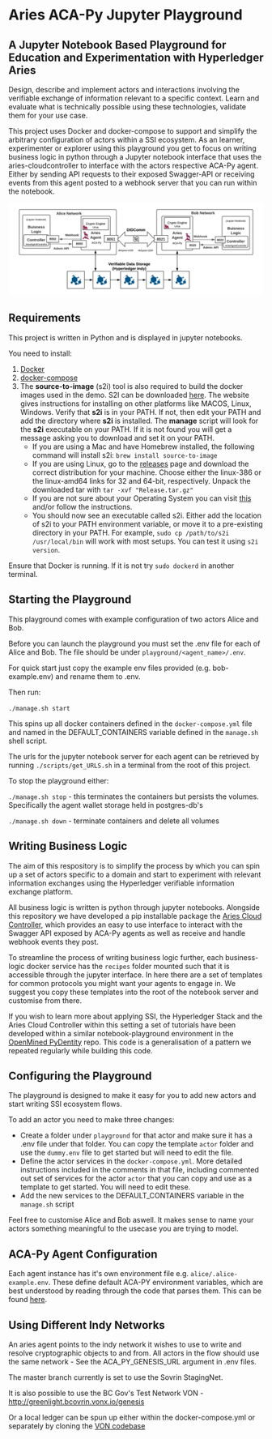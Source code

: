 # Aries ACA-Py Jupyter Playground

## A Jupyter Notebook Based Playground for Education and Experimentation with Hyperledger Aries

Design, describe and implement actors and interactions involving the verifiable exchange of information relevant to a specific context. Learn and evaluate what is technically possible using these technologies, validate them for your use case.

This project uses Docker and docker-compose to support and simplify the arbitrary configuration of actors within a SSI ecosystem. As an learner, experimenter or explorer using this playground you get to focus on writing business logic in python through a Jupyter notebook interface that uses the aries-cloudcontroller to interface with the actors respective ACA-Py agent. Either by sending API requests to their exposed Swagger-API or receiving events from this agent posted to a webhook server that you can run within the notebook.


![Playground Architecture](./system-architecture.png)

## Requirements

This project is written in Python and is displayed in jupyter notebooks.

You need to install:
1. [Docker](https://docs.docker.com/get-docker/)
2. [docker-compose](https://docs.docker.com/compose/install/)
3. The **source-to-image** (s2i) tool is also required to build the docker images used in the demo. S2I can be downloaded [here](https://github.com/openshift/source-to-image). The website gives instructions for installing on other platforms like MACOS, Linux, Windows.
Verify that **s2i** is in your PATH.  If not, then edit your PATH and add the directory where **s2i** is installed.  The **manage** script will look for the **s2i** executable on your PATH.  If it is not found you will get a message asking you to download and set it on your PATH.
    - If you are using a Mac and have Homebrew installed, the following command will install s2i: `brew install source-to-image`
    - If you are using Linux, go to the [releases](https://github.com/openshift/source-to-image/releases/latest) page and download the correct distribution for your machine. Choose either the linux-386 or the linux-amd64 links for 32 and 64-bit, respectively. Unpack the downloaded tar with `tar -xvf "Release.tar.gz"`
    - If you are not sure about your Operating System you can visit [this](https://whatsmyos.com/) and/or follow the instructions.
    - You should now see an executable called s2i. Either add the location of s2i to your PATH environment variable, or move it to a pre-existing directory in your PATH. For example, `sudo cp /path/to/s2i /usr/local/bin` will work with most setups. You can test it using `s2i version`.

Ensure that Docker is running. If it is not try `sudo dockerd` in another terminal.

## Starting the Playground

This playground comes with example configuration of two actors Alice and Bob.

Before you can launch the playground you must set the .env file for each of Alice and Bob. The file should be under `playground/<agent_name>/.env`. 

For quick start just copy the example env files provided (e.g. bob-example.env) and rename them to .env.

Then run:

`./manage.sh start`

This spins up all docker containers defined in the `docker-compose.yml` file and named in the DEFAULT_CONTAINERS variable defined in the `manage.sh` shell script.

The urls for the jupyter notebook server for each agent can be retrieved by running `./scripts/get_URLS.sh` in a terminal from the root of this project.

To stop the playground either:

`./manage.sh stop` - this terminates the containers but persists the volumes. Specifically the agent wallet storage held in postgres-db's

`./manage.sh down` - terminate containers and delete all volumes

## Writing Business Logic

The aim of this respository is to simplify the process by which you can spin up a set of actors specific to a domain and start to experiment with relevant information exchanges using the Hyperledger verifiable information exchange platform.

All business logic is written is python through jupyter notebooks. Alongside this repository we have developed a pip installable package the [Aries Cloud Controller](https://github.com/didx-xyz/aries-cloudcontroller-python), which provides an easy to use interface to interact with the Swagger API exposed by ACA-Py agents as well as receive and handle webhook events they post.

To streamline the process of writing business logic further, each business-logic docker service has the `recipes` folder mounted such that it is accessible through the jupyter interface. In here there are a set of templates for common protocols you might want your agents to engage in. We suggest you copy these templates into the root of the notebook server and customise from there.

If you wish to learn more about applying SSI, the Hyperledger Stack and the Aries Cloud Controller within this setting a set of tutorials have been developed within a similar notebook-playground environment in the [OpenMined PyDentity](https://github.com/OpenMined/PyDentity) repo. This code is a generalisation of a pattern we repeated regularly while building this code.

## Configuring the Playground

The playground is designed to make it easy for you to add new actors and start writing SSI ecosystem flows. 

To add an actor you need to make three changes:

* Create a folder under `playground` for that actor and make sure it has a .env file under that folder. You can copy the template `actor` folder and use the `dummy.env` file to get started but will need to edit the file.
* Define the actor services in the `docker-compose.yml`. More detailed instructions included in the comments in that file, including commented out set of services for the actor `actor` that you can copy and use as a template to get started. You will need to edit these.
* Add the new services to the DEFAULT_CONTAINERS variable in the `manage.sh` script

Feel free to customise Alice and Bob aswell. It makes sense to name your actors something meaningful to the usecase you are trying to model.

## ACA-Py Agent Configuration

Each agent instance has it's own environment file e.g. `alice/.alice-example.env`. These define default ACA-PY environment variables, which are best understood by reading through the code that parses them. This can be found [here](https://github.com/hyperledger/aries-cloudagent-python/blob/main/aries_cloudagent/config/argparse.py).

## Using Different Indy Networks

An aries agent points to the indy network it wishes to use to write and resolve cryptographic objects to and from. All actors in the flow should use the same network - See the ACA_PY_GENESIS_URL argument in .env files.

The master branch currently is set to use the Sovrin StagingNet.

It is also possible to use the BC Gov's Test Network VON - http://greenlight.bcovrin.vonx.io/genesis

Or a local ledger can be spun up either within the docker-compose.yml or separately by cloning the [VON codebase](https://github.com/bcgov/von-network)

